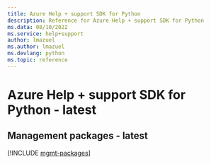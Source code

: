```yaml
---
title: Azure Help + support SDK for Python
description: Reference for Azure Help + support SDK for Python
ms.data: 08/10/2022
ms.service: help+support
author: lmazuel
ms.author: lmazuel
ms.devlang: python
ms.topic: reference
---
```

# Azure Help + support SDK for Python - latest

## Management packages - latest
[!INCLUDE [mgmt-packages](help-+-support-mgmt-index.md)]